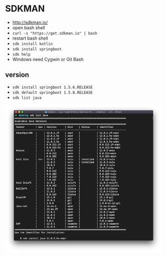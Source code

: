 # SDKMAN
* http://sdkman.io/
* open bash shell
* `curl -s "https://get.sdkman.io" | bash`
* restart bash shell
* `sdk install kotlin`
* `sdk install springboot`
* `sdk help`
* Windows need Cygwin or Git Bash

## version
* `sdk install springboot 1.5.6.RELEASE`
* `sdk default springboot 1.5.8.RELEASE`
* `sdk list java`
<img src="images/sdkman.jpg" alt="sdkman" />
